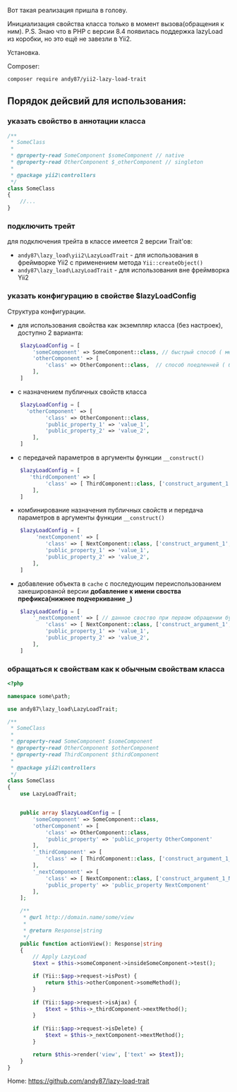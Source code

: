 Вот такая реализация пришла в голову.

Инициализация свойства класса только в момент вызова(обращения к ним).
P.S. Знаю что в PHP c версии 8.4 появилась поддержка lazyLoad из коробки, но это ещё не завезли в Yii2.

Установка.

Composer:
```bash
composer require andy87/yii2-lazy-load-trait
```

## Порядок дейсвий для использования:
### указать свойство в аннотации класса
```php
/**
 * SomeClass
 *
 * @property-read SomeComponent $someComponent // native
 * @property-read OtherComponent $_otherComponent // singleton
 * 
 * @package yii2\controllers
 */
class SomeClass
{
    //...
}
```

### подключить трейт

для подключения трейта в классе имеется 2 версии Trait'ов:
* `andy87\lazy_load\yii2\LazyLoadTrait` - для использования в фреймворке Yii2 с применением метода `Yii::createObject()`
* `andy87\lazy_load\LazyLoadTrait` - для использования вне фреймворка Yii2

### указать конфигурацию в свойстве $lazyLoadConfig

Структура конфигурации.
* для использования свойства как экземпляр класса (без настроек), доступно 2 варианта:
```php
    $lazyLoadConfig = [
        'someComponent' => SomeComponent::class, // быстрый способ ( меньше проверок )
        'otherComponent' => [
            'class' => OtherComponent::class,  // способ поедленней ( больше проверок )
        ],
    ]
```

* с назначением публичных свойств класса
```php
    $lazyLoadConfig = [
      'otherComponent' => [
            'class' => OtherComponent::class,
            'public_property_1' => 'value_1',
            'public_property_2' => 'value_2',
        ],
    ]
```

* с передачей параметров в аргументы функции `__construct()` 
```php
    $lazyLoadConfig = [
       'thirdComponent' => [
            'class' => [ ThirdComponent::class, ['construct_argument_1', 'construct_argument_2'] ],
        ],
    ]
```
* комбинирование назначения публичных свойств и передача параметров в аргументы функции `__construct()`
```php
    $lazyLoadConfig = [
         'nextComponent' => [
            'class' => [ NextComponent::class, ['construct_argument_1', 'construct_argument_2'] ],
            'public_property_1' => 'value_1',
            'public_property_2' => 'value_2',
        ],
    ]
```
* добавление объекта в `cache` с последующим переиспользованием закешированой версии
__добавление к имени своства префикса(нижнее подчеркивание `_`)__
```php
    $lazyLoadConfig = [
        '_nextComponent' => [ // данное своство при первом обращении будет закешировано, и при последующих обращениях будет использоваться закешированная версия
            'class' => [ NextComponent::class, ['construct_argument_1', 'construct_argument_2'] ],
            'public_property_1' => 'value_1',
            'public_property_2' => 'value_2',
        ],
    ]
```


### обращаться к свойствам как к обычным свойствам класса
```php
<?php

namespace some\path;

use andy87\lazy_load\LazyLoadTrait;

/**
 * SomeClass
 *
 * @property-read SomeComponent $someComponent
 * @property-read OtherComponent $otherComponent
 * @property-read ThirdComponent $thirdComponent
 * 
 * @package yii2\controllers
 */
class SomeClass
{
    use LazyLoadTrait;


    public array $lazyLoadConfig = [
        'someComponent' => SomeComponent::class,
        'otherComponent' => [
            'class' => OtherComponent::class,
            'public_property' => 'public_property OtherComponent'
        ],
        '_thirdComponent' => [
            'class' => [ ThirdComponent::class, ['construct_argument_1_ThirdComponent', 'construct_argument_2_ThirdComponent'] ],
        ],
        '_nextComponent' => [
            'class' => [ NextComponent::class, ['construct_argument_1_NextComponent', 'construct_argument_2_NextComponent'] ],
            'public_property' => 'public_property NextComponent'
        ],
    ];

    /**
     * @url http://domain.name/some/view
     *
     * @return Response|string
     */
    public function actionView(): Response|string
    {
        // Apply LazyLoad
        $text = $this->someComponent->insideSomeComponent->test();

        if (Yii::$app->request->isPost) {
            return $this->otherComponent->someMethod();
        }
        
        if (Yii::$app->request->isAjax) {
            $text = $this->_thirdComponent->mextMethod();
        }
        
        if (Yii::$app->request->isDelete) {
            $text = $this->_nextComponent->mextMethod();
        }

        return $this->render('view', ['text' => $text]);
    }
}
```
Home: https://github.com/andy87/lazy-load-trait